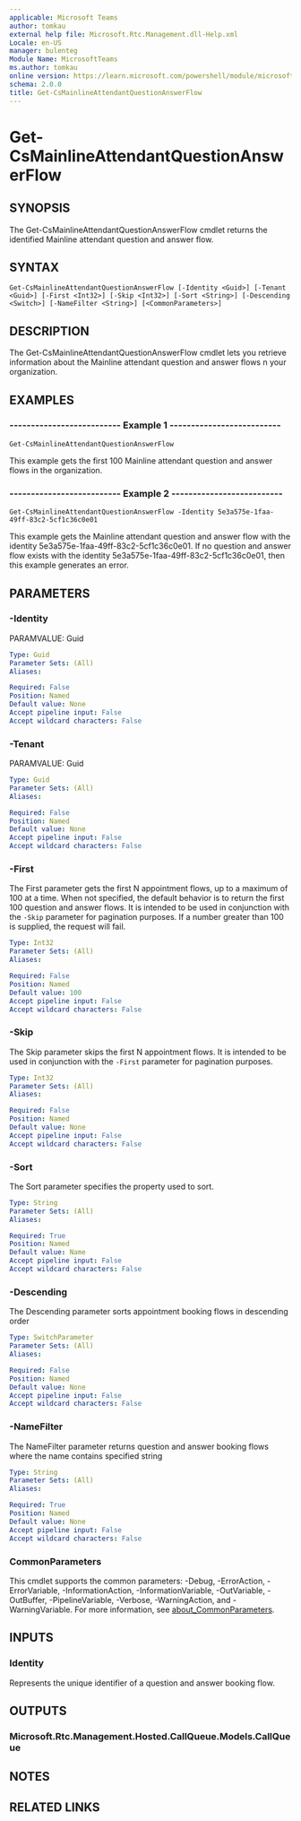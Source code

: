 ```yaml
---
applicable: Microsoft Teams
author: tomkau
external help file: Microsoft.Rtc.Management.dll-Help.xml
Locale: en-US
manager: bulenteg
Module Name: MicrosoftTeams
ms.author: tomkau
online version: https://learn.microsoft.com/powershell/module/microsoftteams/get-csmainlineattendantquestionanswerflow
schema: 2.0.0
title: Get-CsMainlineAttendantQuestionAnswerFlow
---
```


# Get-CsMainlineAttendantQuestionAnswerFlow

## SYNOPSIS
The Get-CsMainlineAttendantQuestionAnswerFlow cmdlet returns the identified Mainline attendant question and answer flow.

## SYNTAX

```
Get-CsMainlineAttendantQuestionAnswerFlow [-Identity <Guid>] [-Tenant <Guid>] [-First <Int32>] [-Skip <Int32>] [-Sort <String>] [-Descending <Switch>] [-NameFilter <String>] [<CommonParameters>]
```

## DESCRIPTION
The Get-CsMainlineAttendantQuestionAnswerFlow cmdlet lets you retrieve information about the Mainline attendant question and answer flows n your organization.

## EXAMPLES

### -------------------------- Example 1 --------------------------
```
Get-CsMainlineAttendantQuestionAnswerFlow
```

This example gets the first 100 Mainline attendant question and answer flows in the organization.

### -------------------------- Example 2 --------------------------
```
Get-CsMainlineAttendantQuestionAnswerFlow -Identity 5e3a575e-1faa-49ff-83c2-5cf1c36c0e01
```

This example gets the Mainline attendant question and answer flow with the identity 5e3a575e-1faa-49ff-83c2-5cf1c36c0e01. If no question and answer flow exists with the identity 5e3a575e-1faa-49ff-83c2-5cf1c36c0e01, then this example generates an error.

## PARAMETERS

### -Identity
PARAMVALUE: Guid

```yaml
Type: Guid
Parameter Sets: (All)
Aliases:

Required: False
Position: Named
Default value: None
Accept pipeline input: False
Accept wildcard characters: False
```

### -Tenant
PARAMVALUE: Guid

```yaml
Type: Guid
Parameter Sets: (All)
Aliases:

Required: False
Position: Named
Default value: None
Accept pipeline input: False
Accept wildcard characters: False
```

### -First
The First parameter gets the first N appointment flows, up to a maximum of 100 at a time. 
When not specified, the default behavior is to return the first 100 question and answer flows. It is intended to be used in conjunction with the `-Skip` parameter for pagination purposes.
If a number greater than 100 is supplied, the request will fail.

```yaml
Type: Int32
Parameter Sets: (All)
Aliases:

Required: False
Position: Named
Default value: 100
Accept pipeline input: False
Accept wildcard characters: False
```

### -Skip
The Skip parameter skips the first N appointment flows. It is intended to be used in conjunction with the `-First` parameter for pagination purposes.

```yaml
Type: Int32
Parameter Sets: (All)
Aliases:

Required: False
Position: Named
Default value: None
Accept pipeline input: False
Accept wildcard characters: False
```

### -Sort
The Sort parameter specifies the property used to sort.

```yaml
Type: String
Parameter Sets: (All)
Aliases:

Required: True
Position: Named
Default value: Name
Accept pipeline input: False
Accept wildcard characters: False
```

### -Descending
The Descending parameter sorts appointment booking flows in descending order

```yaml
Type: SwitchParameter
Parameter Sets: (All)
Aliases:

Required: False
Position: Named
Default value: None
Accept pipeline input: False
Accept wildcard characters: False
```

### -NameFilter
The NameFilter parameter returns question and answer booking flows where the name contains specified string

```yaml
Type: String
Parameter Sets: (All)
Aliases:

Required: True
Position: Named
Default value: None
Accept pipeline input: False
Accept wildcard characters: False
```

### CommonParameters
This cmdlet supports the common parameters: -Debug, -ErrorAction, -ErrorVariable, -InformationAction, -InformationVariable, -OutVariable, -OutBuffer, -PipelineVariable, -Verbose, -WarningAction, and -WarningVariable. For more information, see [about_CommonParameters](https://go.microsoft.com/fwlink/?LinkID=113216).

## INPUTS

### Identity
Represents the unique identifier of a question and answer booking flow.

## OUTPUTS

### Microsoft.Rtc.Management.Hosted.CallQueue.Models.CallQueue

## NOTES

## RELATED LINKS

